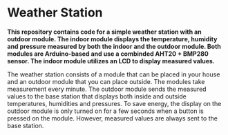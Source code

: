 # Weather Station

**This repository contains code for a simple weather station with an outdoor module. The indoor module displays the temperature, humidity and pressure measured by both the indoor and the outdoor module. Both modules are Arduino-based and use a combinded AHT20 + BMP280 sensor. The indoor module utilizes an LCD to display measured values.**

The weather station consists of a module that can be placed in your house and an outdoor module that you can place outside. The modules take measurement every minute. The outdoor module sends the measured values to the base station that displays both inside and outside temperatures, humidities and pressures. To save energy, the display on the outdoor module is only turned on for a few seconds when a button is pressed on the module. However, measured values are always sent to the base station.
